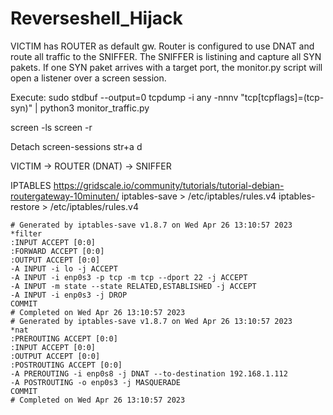 # Reverseshell_Hijack


VICTIM has ROUTER as default gw. Router is configured to use DNAT and route all traffic to the SNIFFER.
The SNIFFER is listining and capture all SYN pakets. If one SYN paket arrives with a target port, the monitor.py script will open a listener over a screen session.




Execute:
sudo stdbuf --output=0 tcpdump -i any -nnnv "tcp[tcpflags]=(tcp-syn)" | python3 monitor_traffic.py

screen -ls
screen -r <name>

Detach screen-sessions
str+a d



VICTIM -> ROUTER (DNAT) -> SNIFFER


IPTABLES
https://gridscale.io/community/tutorials/tutorial-debian-routergateway-10minuten/
iptables-save > /etc/iptables/rules.v4
iptables-restore > /etc/iptables/rules.v4

```
# Generated by iptables-save v1.8.7 on Wed Apr 26 13:10:57 2023
*filter
:INPUT ACCEPT [0:0]
:FORWARD ACCEPT [0:0]
:OUTPUT ACCEPT [0:0]
-A INPUT -i lo -j ACCEPT
-A INPUT -i enp0s3 -p tcp -m tcp --dport 22 -j ACCEPT
-A INPUT -m state --state RELATED,ESTABLISHED -j ACCEPT
-A INPUT -i enp0s3 -j DROP
COMMIT
# Completed on Wed Apr 26 13:10:57 2023
# Generated by iptables-save v1.8.7 on Wed Apr 26 13:10:57 2023
*nat
:PREROUTING ACCEPT [0:0]
:INPUT ACCEPT [0:0]
:OUTPUT ACCEPT [0:0]
:POSTROUTING ACCEPT [0:0]
-A PREROUTING -i enp0s8 -j DNAT --to-destination 192.168.1.112
-A POSTROUTING -o enp0s3 -j MASQUERADE
COMMIT
# Completed on Wed Apr 26 13:10:57 2023
 ```
